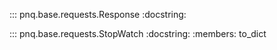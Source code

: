 ::: pnq.base.requests.Response
    :docstring:

::: pnq.base.requests.StopWatch
    :docstring:
    :members: to_dict
